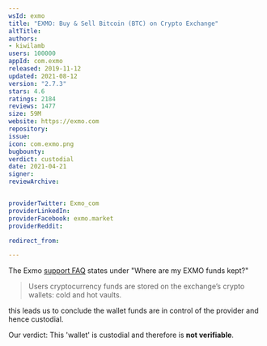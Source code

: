 ```yaml
---
wsId: exmo
title: "EXMO: Buy & Sell Bitcoin (BTC) on Crypto Exchange"
altTitle: 
authors:
- kiwilamb
users: 100000
appId: com.exmo
released: 2019-11-12
updated: 2021-08-12
version: "2.7.3"
stars: 4.6
ratings: 2184
reviews: 1477
size: 59M
website: https://exmo.com
repository: 
issue: 
icon: com.exmo.png
bugbounty: 
verdict: custodial
date: 2021-04-21
signer: 
reviewArchive:


providerTwitter: Exmo_com
providerLinkedIn: 
providerFacebook: exmo.market
providerReddit: 

redirect_from:

---
```



The Exmo [support FAQ](https://info.exmo.com/en/faq/) states under "Where are my EXMO funds kept?"

> Users cryptocurrency funds are stored on the exchange’s crypto wallets: cold and hot vaults.

this leads us to conclude the wallet funds are in control of the provider and hence custodial.

Our verdict: This 'wallet' is custodial and therefore is **not verifiable**.
